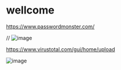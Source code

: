 # wellcome



https://www.passwordmonster.com/

// ![image](https://user-images.githubusercontent.com/61075383/220446294-66e70cdc-8cd4-4af2-bb3c-c711c0e9a151.png)

https://www.virustotal.com/gui/home/upload

![image](https://user-images.githubusercontent.com/61075383/220446662-5f8bc789-c133-4130-a4d7-dea40682de00.png)
